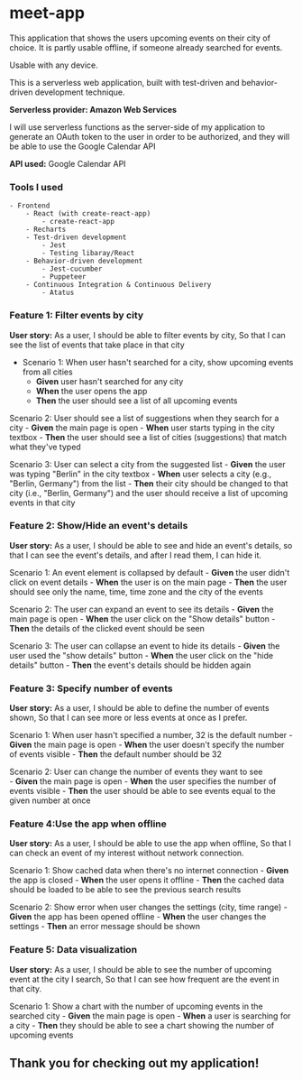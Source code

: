 # meet-app

This application that shows the users upcoming events on their city of choice. It is partly usable offline, if someone already searched for events.

Usable with any device.

This is a serverless web application, built with test-driven and behavior-driven development technique.

**Serverless provider: Amazon Web Services**

I will use serverless functions as the server-side of my application to generate an OAuth token to the user in order to be authorized, and they will be able to use the Google Calendar API

**API used:** Google Calendar API

### Tools I used
    - Frontend
        - React (with create-react-app)
            - create-react-app
        - Recharts
        - Test-driven development
            - Jest
            - Testing libaray/React
        - Behavior-driven development
            - Jest-cucumber
            - Puppeteer
        - Continuous Integration & Continuous Delivery
            - Atatus

### Feature 1: Filter events by city

**User story:**	
    As a user,
    I should be able to filter events by city,
    So that I can see the list of events that take place in that city

- Scenario 1: When user hasn't searched for a city, show upcoming events from all cities
    * **Given** user hasn't searched for any city
    + **When** the user opens the app
    + **Then** the user should see a list of all upcoming events

Scenario 2: User should see a list of suggestions when they search for a city
    - **Given** the main page is open
    - **When** user starts typing in the city textbox
    - **Then** the user should see a list of cities (suggestions) that match what they've typed

Scenario 3: User can select a city from the suggested list
    - **Given** the user was typing "Berlin" in the city textbox
    - **When** user selects a city (e.g., "Berlin, Germany") from the list
    - **Then** their city should be changed to that city (i.e., "Berlin, Germany") and the user should receive a list of upcoming events in that city

### Feature 2: Show/Hide an event's details
**User story:**
    As a user,
    I should be able to see and hide an event's details,
    so that I can see the event's details, and after I read them, I can hide it. 

Scenario 1: An event element is collapsed by default
    - **Given** the user didn't click on event details
    - **When** the user is on the main page
    - **Then** the user should see only the name, time, time zone and the city of the events

Scenario 2: The user can expand an event to see its details
    - **Given** the main page is open
    - **When** the user click on the "Show details" button
    - **Then** the details of the clicked event should be seen

Scenario 3: The user can collapse an event to hide its details
    - **Given** the user used the "show details" button
    - **When** the user click on the "hide details" button
    - **Then** the event's details should be hidden again

### Feature 3: Specify number of events
**User story:**
    As a user,
    I should be able to define the number of events shown,
    So that I can see more or less events at once as I prefer.

Scenario 1: When user hasn't specified a number, 32 is the default number
    - **Given** the main page is open
    - **When** the user doesn't specify the number of events visible
    - **Then** the default number should be 32

Scenario 2: User can change the number of events they want to see	
    - **Given** the main page is open
    - **When** the user specifies the number of events visible
    - **Then** the user should be able to see events equal to the given number at once

### Feature 4:Use the app when offline
**User story:**
    As a user,
    I should be able to use the app when offline,
    So that I can check an event of my interest without network connection.

Scenario 1: Show cached data when there's no internet connection
    - **Given** the app is closed
    - **When** the user opens it offline
    - **Then** the cached data should be loaded to be able to see the previous search results

Scenario 2: Show error when user changes the settings (city, time range)
    - **Given** the app has been opened offline
    - **When** the user changes the settings
    - **Then** an error message should be shown

### Feature 5: Data visualization
**User story:**
    As a user,
    I should be able to see the number of upcoming event at the city I search,
    So that I can see how frequent are the event in that city.

Scenario 1: Show a chart with the number of upcoming events in the searched city
    - **Given** the main page is open
    - **When** a user is searching for a city
    - **Then** they should be able to see a chart showing the number of upcoming events

## Thank you for checking out my application!